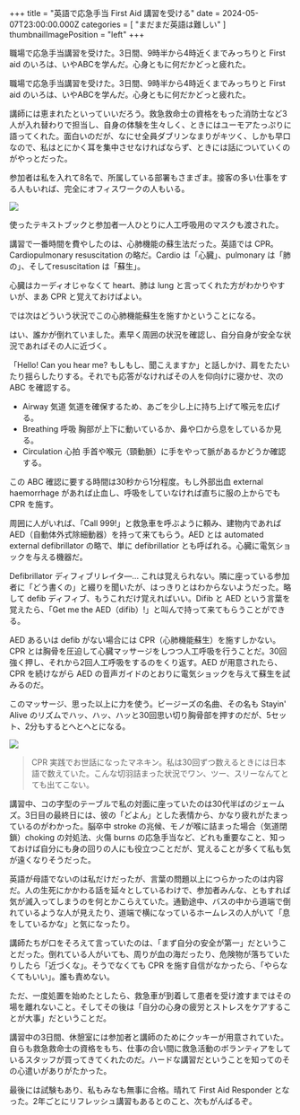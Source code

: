 +++
title = "英語で応急手当 First Aid 講習を受ける"
date = 2024-05-07T23:00:00.000Z
categories = [ "まだまだ英語は難しい" ]
thumbnailImagePosition = "left"
+++

職場で応急手当講習を受けた。3日間、9時半から4時近くまでみっちりと First aid のいろは、いやABCを学んだ。心身ともに何だかどっと疲れた。

<!--more-->

職場で応急手当講習を受けた。3日間、9時半から4時近くまでみっちりと First aid のいろは、いやABCを学んだ。心身ともに何だかどっと疲れた。

講師には恵まれたといっていいだろう。救急救命士の資格をもった消防士など3人が入れ替わりで担当し、自身の体験を生々しく、ときにはユーモアたっぷりに語ってくれた。面白いのだが、なにせ全員ダブリンなまりがキツく、しかも早口なので、私はとにかく耳を集中させなければならず、ときには話についていくのがやっとだった。

参加者は私を入れて8名で、所属している部署もさまざま。接客の多い仕事をする人もいれば、完全にオフィスワークの人もいる。

![](</2024-05-08_First Aid-2.webp>)

使ったテキストブックと参加者一人ひとりに人工呼吸用のマスクも渡された。

講習で一番時間を費やしたのは、心肺機能の蘇生法だった。英語では CPR。Cardiopulmonary resuscitation の略だ。Cardio は「心臓」、pulmonary は「肺の」、そしてresuscitation は「蘇生」。

心臓はカーディオじゃなくて heart、肺は lung と言ってくれた方がわかりやすいが、まあ CPR と覚えておけばよい。

では次はどういう状況でこの心肺機能蘇生を施すかということになる。

はい、誰かが倒れていました。素早く周囲の状況を確認し、自分自身が安全な状況であればその人に近づく。

「Hello! Can you hear me? もしもし、聞こえますか」と話しかけ、肩をたたいたり揺らしたりする。それでも応答がなければその人を仰向けに寝かせ、次の ABC を確認する。

* Airway	気道		気道を確保するため、あごを少し上に持ち上げて喉元を広げる。
* Breathing 呼吸	胸部が上下に動いているか、鼻や口から息をしているか見る。
* Circulation 心拍	手首や喉元（頸動脈）に手をやって脈があるかどうか確認する。

この ABC 確認に要する時間は30秒から1分程度。もし外部出血 external haemorrhage があれば止血し、呼吸をしていなければ直ちに服の上からでも CPR を施す。

周囲に人がいれば、「Call 999!」と救急車を呼ぶように頼み、建物内であれば AED（自動体外式除細動器）を持って来てもらう。AED とは automated external defibrillator の略で、単に defibrillatior とも呼ばれる。心臓に電気ショックを与える機器だ。

Defibrillator ディフィブリレイタ―... これは覚えられない。隣に座っている参加者に「どう書くの」と綴りを聞いたが、はっきりとはわからないようだった。略して defib ディフィブ、もうこれだけ覚えればいい。Difib と AED という言葉を覚えたら、「Get me the AED（difib）!」と叫んで持って来てもらうことができる。

AED あるいは defib がない場合には CPR（心肺機能蘇生）を施すしかない。CPR とは胸骨を圧迫して心臓マッサージをしつつ人工呼吸を行うことだ。30回強く押し、それから2回人工呼吸をするのをくり返す。AED が用意されたら、CPR を続けながら AED の音声ガイドのとおりに電気ショックを与えて蘇生を試みるのだ。

このマッサージ、思った以上に力を使う。ビージーズの名曲、その名も Stayin' Alive のリズムでハッ、ハッ、ハッと30回思い切り胸骨部を押すのだが、5セット、2分もするとへとへとになる。

![](</2024-05-08_First Aid-1.webp>)

> CPR 実践でお世話になったマネキン。私は30回ずつ数えるときには日本語で数えていた。こんな切羽詰まった状況でワン、ツー、スリーなんてとても出てこない。

講習中、コの字型のテーブルで私の対面に座っていたのは30代半ばのジェームズ。3日目の最終日には、彼の「どよん」とした表情から、かなり疲れがたまっているのがわかった。脳卒中 stroke の兆候、モノが喉に詰まった場合（気道閉鎖）choking の対処法、火傷 burns の応急手当など、どれも重要なこと、知っておけば自分にも身の回りの人にも役立つことだが、覚えることが多くて私も気が遠くなりそうだった。

英語が母語でないのは私だけだったが、言葉の問題以上につらかったのは内容だ。人の生死にかかわる話を延々としているわけで、参加者みんな、ともすれば気が滅入ってしまうのを何とかこらえていた。通勤途中、バスの中から道端で倒れているような人が見えたり、道端で横になっているホームレスの人がいて「息をしているかな」と気になったり。

講師たちが口をそろえて言っていたのは、「まず自分の安全が第一」だということだった。倒れている人がいても、周りが血の海だったり、危険物が落ちていたりしたら「近づくな」。そうでなくても CPR を施す自信がなかったら、「やらなくてもいい」。誰も責めない。

ただ、一度処置を始めたとしたら、救急車が到着して患者を受け渡すまではその場を離れないこと。そしてその後は「自分の心身の疲労とストレスをケアすることが大事」だということだ。

講習中の3日間、休憩室には参加者と講師のためにクッキーが用意されていた。自らも救急救命士の資格をもち、仕事の合い間に救急活動のボランティアをしているスタッフが買ってきてくれたのだ。ハードな講習だということを知ってのその心遣いがありがたかった。

最後には試験もあり、私もみなも無事に合格。晴れて First Aid Responder となった。2年ごとにリフレッシュ講習もあるとのこと、次もがんばるぞ。
